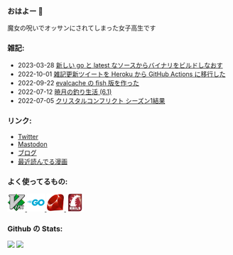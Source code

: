 ### おはよー 👋

魔女の呪いでオッサンにされてしまった女子高生です

### 雑記:
<!-- feed start -->
- 2023-03-28 [新しい go と latest なソースからバイナリをビルドしなおす](https://kyohsuke.github.io/misc_notes/bump_up_go_version/?utm_source=github&utm_medium=profile)
- 2022-10-01 [雑記更新ツイートを Heroku から GitHub Actions に移行した](https://kyohsuke.github.io/misc_notes/heroku_to_actions/?utm_source=github&utm_medium=profile)
- 2022-09-22 [evalcache の fish 版を作った](https://kyohsuke.github.io/misc_notes/fish_evalcache/?utm_source=github&utm_medium=profile)
- 2022-07-12 [暁月の釣り生活 (6.1)](https://kyohsuke.github.io/misc_notes/endwalker_fish/?utm_source=github&utm_medium=profile)
- 2022-07-05 [クリスタルコンフリクト シーズン1結果](https://kyohsuke.github.io/misc_notes/crystal_conflict/?utm_source=github&utm_medium=profile)
<!-- feed end -->

### リンク:
- [Twitter](https://twitter.com/i/user/1022113389248737283)
- [Mastodon](https://mastodon.social/@kyohsuke)
- [ブログ](https://kyohsuke.github.io/)
- [最近読んでる漫画](https://www.amazon.co.jp/gp/profile/amzn1.account.AFEK5PQQYTK2JCD5HUVJD24XHZ2Q/follows)

### よく使ってるもの:
<a href="https://www.vim.org/" target="_blank">
  <img src="https://raw.githubusercontent.com/devicons/devicon/master/icons/vim/vim-original.svg" alt="vim" width="40" height="40" />
</a>
<a href="https://go.dev/" target="_blank">
  <img src="https://raw.githubusercontent.com/devicons/devicon/master/icons/go/go-original-wordmark.svg" alt="rails" width="40" height="40" />
</a>
<a href="https://www.ruby-lang.org/en/" target="_blank">
  <img src="https://raw.githubusercontent.com/devicons/devicon/master/icons/ruby/ruby-original.svg" alt="ruby" width="40" height="40" />
</a>
<a href="https://rubyonrails.org" target="_blank">
  <img src="https://raw.githubusercontent.com/devicons/devicon/master/icons/rails/rails-original-wordmark.svg" alt="rails" width="40" height="40" />
</a>

### Github の Stats:
![](https://github-readme-stats.vercel.app/api?username=kyohsuke&show_icons=true&count_private=true&line_height=40)
![](https://github-readme-stats.vercel.app/api/top-langs/?username=kyohsuke&hide=html,css,C%23)
